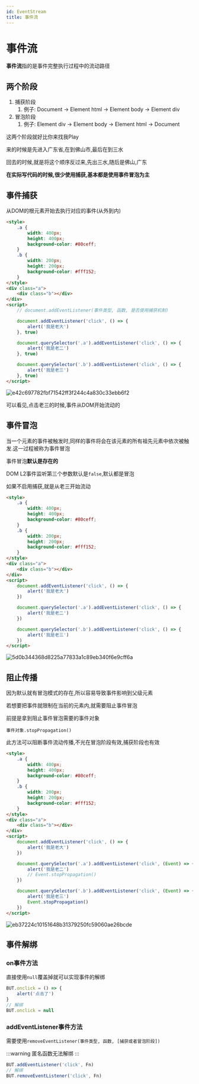 ```yaml
---
id: EventStream
title: 事件流
---
```


# 事件流

**事件流**指的是事件完整执行过程中的流动路径

## 两个阶段

1. 捕获阶段
    1. 例子: Document -> Element html -> Element body -> Element div
2. 冒泡阶段
    1. 例子:  Element div -> Element body -> Element html -> Document

这两个阶段就好比你来找我Play

来的时候是先进入广东省,在到佛山市,最后在到三水

回去的时候,就是将这个顺序反过来,先出三水,随后是佛山,广东

**在实际写代码的时候,很少使用捕获,基本都是使用事件冒泡为主**

## 事件捕获

从DOM的根元素开始去执行对应的事件(从外到内)

```html showLineNumbers
<style>
    .a {
        width: 400px;
        height: 400px;
        background-color: #80ceff;
    }
    .b {
        width: 200px;
        height: 200px;
        background-color: #fff152;
    }
</style>
<div class="a">
    <div class="b"></div>
</div>
<script>
    // document.addEventListener(事件类型, 函数, 是否使用捕获机制)

    document.addEventListener('click', () => {
        alert('我是老大')
    }, true)

    document.querySelector('.a').addEventListener('click', () => {
        alert('我是老二')
    }, true)

    document.querySelector('.b').addEventListener('click', () => {
        alert('我是老三')
    }, true)
</script>
```

![e42c697782fbf71542ff3f244c4a830c33ebb6f2](Assets/e42c697782fbf71542ff3f244c4a830c33ebb6f2.gif)

可以看见,点击老三的时候,事件从DOM开始流动的

## 事件冒泡

当一个元素的事件被触发时,同样的事件将会在该元素的所有祖先元素中依次被触发.这一过程被称为事件冒泡

事件冒泡**默认是存在的**

DOM L2事件监听第三个参数默认是`false`,默认都是冒泡

如果不启用捕获,就是从老三开始流动

```html showLineNumbers
<style>
    .a {
        width: 400px;
        height: 400px;
        background-color: #80ceff;
    }
    .b {
        width: 200px;
        height: 200px;
        background-color: #fff152;
    }
</style>
<div class="a">
    <div class="b"></div>
</div>
<script>
    document.addEventListener('click', () => {
        alert('我是老大')
    })

    document.querySelector('.a').addEventListener('click', () => {
        alert('我是老二')
    })

    document.querySelector('.b').addEventListener('click', () => {
        alert('我是老三')
    })
</script>
```

![5d0b344368d8225a77833a1c89eb340f6e9cff6a](Assets/5d0b344368d8225a77833a1c89eb340f6e9cff6a.gif)

## 阻止传播

因为默认就有冒泡模式的存在,所以容易导致事件影响到父级元素

若想要把事件就限制在当前的元素内,就需要阻止事件冒泡

前提是拿到阻止事件冒泡需要的事件对象

`事件对象.stopPropagation()`

此方法可以阻断事件流动传播,不光在冒泡阶段有效,捕获阶段也有效

```html showLineNumbers
<style>
    .a {
        width: 400px;
        height: 400px;
        background-color: #80ceff;
    }
    .b {
        width: 200px;
        height: 200px;
        background-color: #fff152;
    }
</style>
<div class="a">
    <div class="b"></div>
</div>
<script>
    document.addEventListener('click', () => {
        alert('我是老大')
    })

    document.querySelector('.a').addEventListener('click', (Event) => {
        alert('我是老二')
        // Event.stopPropagation()
    })

    document.querySelector('.b').addEventListener('click', (Event) => {
        alert('我是老三')
        Event.stopPropagation()
    })
</script>
```

![eb37224c10151648b31379250fc59060ae26bcde](Assets/eb37224c10151648b31379250fc59060ae26bcde.gif)

## 事件解绑

### on事件方法

直接使用`null`覆盖掉就可以实现事件的解绑

```js showLineNumbers
BUT.onclick = () => {
    alert('点击了')
}
// 解绑
BUT.onclick = null
```

### addEventListener事件方法

需要使用`removeEventListener(事件类型, 函数, [捕获或者冒泡阶段])`

:::warning
匿名函数无法解绑
:::

```js showLineNumbers
BUT.addEventListener('click', Fn)
// 解绑
BUT.removeEventListener('click', Fn)
```
